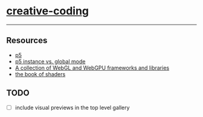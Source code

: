 # [creative-coding](https://rfong.github.io/creative-coding)
-----

## Resources
- [p5](https://p5js.org/)
- [p5 instance vs. global mode](https://github.com/processing/p5.js/wiki/Global-and-instance-mode)
- [A collection of WebGL and WebGPU frameworks and libraries](https://gist.github.com/dmnsgn/76878ba6903cf15789b712464875cfdc)
- [the book of shaders](https://thebookofshaders.com/)

## TODO
- [ ] include visual previews in the top level gallery 
